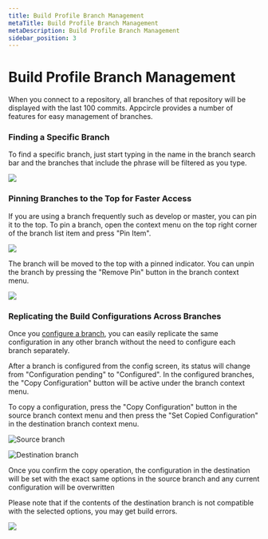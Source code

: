 ```yaml
---
title: Build Profile Branch Management
metaTitle: Build Profile Branch Management
metaDescription: Build Profile Branch Management
sidebar_position: 3
---
```


# Build Profile Branch Management

When you connect to a repository, all branches of that repository will be displayed with the last 100 commits. Appcircle provides a number of features for easy management of branches.

### Finding a Specific Branch

To find a specific branch, just start typing in the name in the branch search bar and the branches that include the phrase will be filtered as you type.

![](<https://cdn.appcircle.io/docs/assets/image (138).png>)

####

### Pinning Branches to the Top for Faster Access

If you are using a branch frequently such as develop or master, you can pin it to the top. To pin a branch, open the context menu on the top right corner of the branch list item and press "Pin Item".

![](<https://cdn.appcircle.io/docs/assets/image (139).png>)

The branch will be moved to the top with a pinned indicator. You can unpin the branch by pressing the "Remove Pin" button in the branch context menu.

![](<https://cdn.appcircle.io/docs/assets/image (142).png>)

### Replicating the Build Configurations Across Branches

Once you [configure a branch](build-profile-configuration.md), you can easily replicate the same configuration in any other branch without the need to configure each branch separately.

After a branch is configured from the config screen, its status will change from "Configuration pending" to "Configured". In the configured branches, the "Copy Configuration" button will be active under the branch context menu.&#x20;

To copy a configuration, press the "Copy Configuration" button in the source branch context menu and then press the "Set Copied Configuration" in the destination branch context menu.

![Source branch](<https://cdn.appcircle.io/docs/assets/image (143).png>)

![Destination branch](<https://cdn.appcircle.io/docs/assets/image (144).png>)

Once you confirm the copy operation, the configuration in the destination will be set with the exact same options in the source branch and any current configuration will be overwritten

Please note that if the contents of the destination branch is not compatible with the selected options, you may get build errors.

![](<https://cdn.appcircle.io/docs/assets/image (146).png>)

